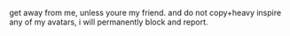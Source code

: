 get away from me, unless youre my friend.
 and do not copy+heavy inspire any of my avatars, i will permanently block and report.
